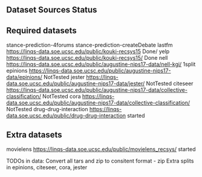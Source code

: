 ## Dataset Sources Status

## Required datasets
stance-prediction-4forums 
stance-prediction-createDebate
lastfm  https://linqs-data.soe.ucsc.edu/public/kouki-recsys15   Done/
yelp    https://linqs-data.soe.ucsc.edu/public/kouki-recsys15/  Done 
nell https://linqs-data.soe.ucsc.edu/public/augustine-nips17-data/nell-kgi/ 1split
epinions    https://linqs-data.soe.ucsc.edu/public/augustine-nips17-data/epinions/ NotTested 
jester  https://linqs-data.soe.ucsc.edu/public/augustine-nips17-data/jester/ NotTested 
citeseer    https://linqs-data.soe.ucsc.edu/public/augustine-nips17-data/collective-classification/ NotTested 
cora    https://linqs-data.soe.ucsc.edu/public/augustine-nips17-data/collective-classification/ NotTested 
drug-drug-interaction   https://linqs-data.soe.ucsc.edu/public/drug-drug-interaction started

## Extra datasets
movielens    https://linqs-data.soe.ucsc.edu/public/movielens_recsys/    started

TODOs in data:
Convert all tars and zip to consitent format - zip
Extra splits in epinions, citeseer, cora, jester
